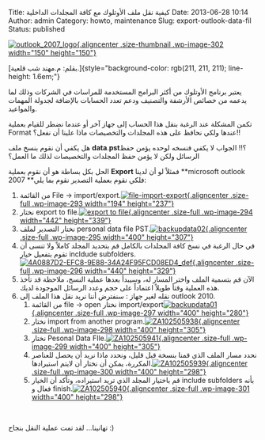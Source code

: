 Title: كيفية نقل ملف الأوتلوك مع كافة المجلدات الداخلية
Date: 2013-06-28 10:14
Author: admin
Category: howto, maintenance
Slug: export-outlook-data-fil
Status: published

[![outlook\_2007\_logo](../../static/images/export-outlook-data-fil/outlook_2007_logo-150x150.jpg){.aligncenter .size-thumbnail .wp-image-302 width="150" height="150"}](../../static/images/export-outlook-data-fil/outlook_2007_logo.jpg)

[بقلم: م.مهند شب قلعية.]{style="background-color: rgb(211, 211, 211); line-height: 1.6em;"}

يعتبر برنامج الأوتلوك من أكثر البرامج المستخدمة للمراسات في الشركات وذلك لما يدعمه من خصائص الأرشفة والتصنيف ودعم تعدد الحسابات بالإضافة لجدولة المهمات والمواعيد. 

تكمن المشكلة عند الرغبة بنقل هذا الحساب إلى جهاز آخر أو عندما نضطر للقيام بعملية Format عندها ولكي نحافظ على هذه المجلدات والتخصيصات ماذا علينا أن نفعل؟!!  
  
هل يكفي أن نقوم بنسخ ملف **data**.**pst**؟!! الجواب لا يكفي فنسخه لوحده يؤمن حفظ الرسائل ولكن لا يؤمن حفظ المجلدات والتخصيصات لذلك ما العمل؟

الحل بكل بساطة هو أن نقوم بعملية **Export** فمثلاً لو أن لدينا **microsoft outlook 2007 **فلكي نقوم بعملية التصدير نقوم بما يلي:

1.  من القائمة File -\> import/export.[![file-import-export](../../static/images/export-outlook-data-fil/file-import-export.gif){.aligncenter .size-full .wp-image-293 width="194" height="237"}](../../static/images/export-outlook-data-fil/file-import-export.gif)
2.  نختار export to file.[![export to file](../../static/images/export-outlook-data-fil/export-to-file.gif){.aligncenter .size-full .wp-image-294 width="442" height="339"}](../../static/images/export-outlook-data-fil/export-to-file.gif)
3.  نختار التصدير لملف personal data file PST.[![backupdata02](../../static/images/export-outlook-data-fil/backupdata02.jpg){.aligncenter .size-full .wp-image-295 width="400" height="307"}](../../static/images/export-outlook-data-fil/backupdata02.jpg)
4.  في حال الرغبة في نسخ كافة المجلدات بالكامل قم بتحديد المجلد كاملاً ولا تنسى أن تقوم بتفعيل خيار incldude subfolders.[![4A0887D2-EFC8-9E88-34A24F95FCD08ED4\_def](../../static/images/export-outlook-data-fil/4A0887D2-EFC8-9E88-34A24F95FCD08ED4_def.jpg){.aligncenter .size-full .wp-image-296 width="440" height="329"}](../../static/images/export-outlook-data-fil/4A0887D2-EFC8-9E88-34A24F95FCD08ED4_def.jpg)
5.  الآن قم بتسمية الملف واختر المسار له، وسيبدأ بعدها عملية النسخ، ملاحظة قد تأخذ هذه العملية وقتاً طويلاً اعتماداً على حجم وعدد الرسائل الموجودة لديك.
6.  نقله لغير جهاز : سنفترض أننا نريد نقل هذا الملف إلى outlook 2010.
    1.  من القائمة file -\> open نختار import/export[![backupdata01](../../static/images/export-outlook-data-fil/backupdata01.jpg){.aligncenter .size-full .wp-image-297 width="400" height="280"}](../../static/images/export-outlook-data-fil/backupdata01.jpg)
    2.  نختار import from another program.[![ZA102505938](../../static/images/export-outlook-data-fil/ZA102505938.jpg){.aligncenter .size-full .wp-image-298 width="400" height="305"}](../../static/images/export-outlook-data-fil/ZA102505938.jpg)
    3.  نختار Pesonal Data FIle.[![ZA102505941](../../static/images/export-outlook-data-fil/ZA102505941.jpg){.aligncenter .size-full .wp-image-299 width="400" height="305"}](../../static/images/export-outlook-data-fil/ZA102505941.jpg)
    4.  نحدد مسار الملف الذي قمنا بنسخة قبل قليل، ونحدد ماذا نريد أن يحصل للعناصر المكررة، يمكن أن نختار أن لايتم استيرادها.[![ZA102505939](../../static/images/export-outlook-data-fil/ZA102505939.jpg){.aligncenter .size-full .wp-image-300 width="400" height="298"}](../../static/images/export-outlook-data-fil/ZA102505939.jpg)
    5.  قم باختيار المجلد الذي تريد استيراده، وتأكد أن الخيار include subfolders بأنه فعال و finish.[![ZA102505940](../../static/images/export-outlook-data-fil/ZA102505940.jpg){.aligncenter .size-full .wp-image-301 width="400" height="298"}](../../static/images/export-outlook-data-fil/ZA102505940.jpg)

 

تهانينا... لقد تمت عملية النقل بنجاح :)
